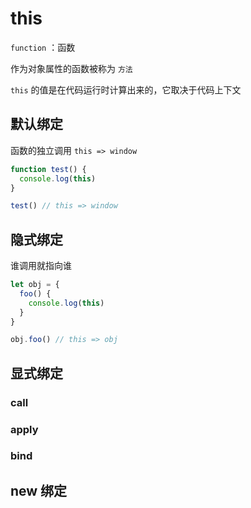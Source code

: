 # this

`function` ：函数

作为对象属性的函数被称为 `方法`

`this` 的值是在代码运行时计算出来的，它取决于代码上下文

## 默认绑定

函数的独立调用 `this => window`

```js
function test() {
  console.log(this)
}

test() // this => window
```

## 隐式绑定

谁调用就指向谁

```js
let obj = {
  foo() {
    console.log(this)
  }
}

obj.foo() // this => obj
```

## 显式绑定

### call

### apply

### bind

## new 绑定
